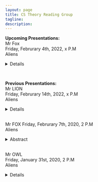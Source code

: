 ```yaml
---
layout: page
title: CS Theory Reading Group 
tagline: 
description: 
---
```

**Upcoming Presentations:**  
Mr Fox  
Friday, Februrary 4th, 2022, x P.M   
Aliens
<details>  
  <summary>Details </summary>  
  
  **Title**
  *Umm!* 
</details>     
<p>&nbsp;</p>

**Previous Presentations:**   
Mr LION   
Friday, Februrary 14th, 2022, x P.M   
Aliens
<details>  
  <summary>Details</summary>
  
 **Title:** yuu 
  
 **Abstract:** ummmm
  
 </details>   
&nbsp;


Mr FOX
Friday, Februrary 7th, 2020, 2 P.M   
Aliens
<details>  
  <summary>Abstract</summary>
  
  **Title:** TTT   
  
  
  
 </details>   
&nbsp;

Mr OWL     
Friday, January 31st, 2020, 2 P.M   
Aliens
<details>  
  <summary>Details</summary>
  
  **Title:** TTTU   
  
  **Abstract:** blahhh.
</details>  
